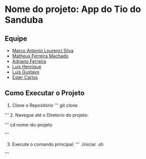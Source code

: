 # Nome do projeto: App do Tio do Sanduba
## Equipe
- [Marco Antonio Lourenci Silva](https://github.com/marcolaoff)
- [Matheus Ferreira Machado](https://github.com/speeky00)
- [Adriano Ferreira](https://github.com/AdrianoJr07) 
- [Luis Henrique](https://github.com/lui0908)
- [Luis Gustavo](https://github.com/LuisGlima)
- [Ester Carlos](https://github.com/esterssc24)

## Como Executar o Projeto

1. Clone o Repositório
'''
git clone <URL REPOSITORIO>

'''
2. Navegue até o Diretorio do projeto:

'''
cd nome-do-projeto

'''

3. Execute o comando principal:
'''
./iniciar .sh

'''
